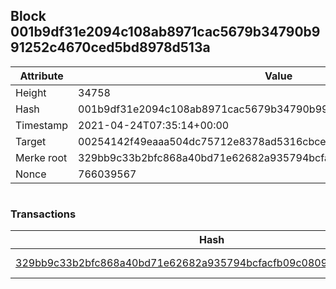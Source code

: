 ## Block 001b9df31e2094c108ab8971cac5679b34790b991252c4670ced5bd8978d513a

Attribute | Value
--- | ---
Height | 34758
Hash | 001b9df31e2094c108ab8971cac5679b34790b991252c4670ced5bd8978d513a
Timestamp | 2021-04-24T07:35:14+00:00
Target | 00254142f49eaaa504dc75712e8378ad5316cbcead634704b3734b6271167cc4
Merke root | 329bb9c33b2bfc868a40bd71e62682a935794bcfacfb09c08093f5623c773525
Nonce | 766039567

```

```

### Transactions

Hash | Amount
--- | ---
[329bb9c33b2bfc868a40bd71e62682a935794bcfacfb09c08093f5623c773525](329bb9c33b2bfc868a40bd71e62682a935794bcfacfb09c08093f5623c773525.md) | 10.00000000 SKEPTI 
